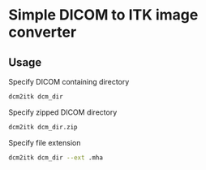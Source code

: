 # Simple DICOM to ITK image converter

## Usage
Specify DICOM containing directory
```sh
dcm2itk dcm_dir
```

Specify zipped DICOM directory
```sh
dcm2itk dcm_dir.zip
```

Specify file extension
```sh
dcm2itk dcm_dir --ext .mha
```